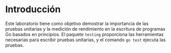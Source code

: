 # Introducción

Este laboratorio tiene como objetivo demostrar la importancia de las pruebas unitarias y la medición de rendimiento en la escritura de programas Go basados en principios. El paquete `testing` proporciona las herramientas necesarias para escribir pruebas unitarias, y el comando `go test` ejecuta las pruebas.

